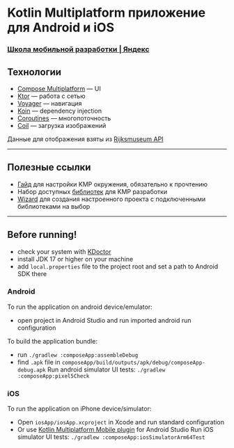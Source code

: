 # Kotlin Multiplatform приложение для Android и iOS
### [Школа мобильной разработки | Яндекс](https://yandex.ru/yaintern/schools/mobile)

## Технологии
- [Compose Multiplatform](https://github.com/JetBrains/compose-multiplatform) — UI
- [Ktor](https://github.com/ktorio/ktor) — работа с сетью
- [Voyager](https://github.com/adrielcafe/voyager) — навигация
- [Koin](https://github.com/InsertKoinIO/koin) — dependency injection
- [Coroutines](https://github.com/Kotlin/kotlinx.coroutines) — многопоточность
- [Coil](https://github.com/coil-kt/coil) — загрузка изображений

Данные для отображения взяты из [Rijksmuseum API](https://data.rijksmuseum.nl/object-metadata/api/)

---

## Полезные ссылки
- [Гайд](https://www.jetbrains.com/help/kotlin-multiplatform-dev/multiplatform-setup.html) для настройки KMP окружения, обязательно к прочтению
- Набор доступных [библиотек](https://github.com/terrakok/kmp-awesome?tab=readme-ov-file) для KMP разработки
- [Wizard](https://terrakok.github.io/Compose-Multiplatform-Wizard/) для создания настроенного проекта с подключенными библиотеками на выбор

---

## Before running!
 - check your system with [KDoctor](https://github.com/Kotlin/kdoctor)
 - install JDK 17 or higher on your machine
 - add `local.properties` file to the project root and set a path to Android SDK there

### Android
To run the application on android device/emulator:  
 - open project in Android Studio and run imported android run configuration

To build the application bundle:
 - run `./gradlew :composeApp:assembleDebug`
 - find `.apk` file in `composeApp/build/outputs/apk/debug/composeApp-debug.apk`
Run android simulator UI tests: `./gradlew :composeApp:pixel5Check`

### iOS
To run the application on iPhone device/simulator:
 - Open `iosApp/iosApp.xcproject` in Xcode and run standard configuration
 - Or use [Kotlin Multiplatform Mobile plugin](https://plugins.jetbrains.com/plugin/14936-kotlin-multiplatform-mobile) for Android Studio
Run iOS simulator UI tests: `./gradlew :composeApp:iosSimulatorArm64Test`
